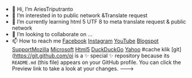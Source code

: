 - 👋 Hi, I’m AriesTriputranto
- 👀 I’m interested in to public network &Translate request
- 🌱 I’m currently learning html 5 UTF 8 to meta translate request & public network
- 💞️ I’m looking to collaborate on ...
- 📫 How to reach me
[Facebook](https://www.facebook.com/AriesTriputranto)
[Instagram](https://www.instagram.com/AriesTriputranto8)
[YouTube](https://m.youtube.com)
[Blogspot](https://AriesTriputranto.blogspot.com)
[SupportMozilla](https://Support.mozilla.org/id/products.firefox?utm-sorce=ww.mozilla.org)
[Microsoft](https://account.microsoft.com/profile?reff=account.microsoft.com)
[Html5](https://en.wikipedia.org/wiki/HTML5)
[DuckDuckGo](https://duckduckgo.com)
[Yahoo](https://yahoo.com/search) #cache klik
[git](https://git.github.com/oi is a ✨ special ✨ repository because its `README.md` (this file) appears on your GitHub profile.
You can click the Preview link to take a look at your changes.
--->

